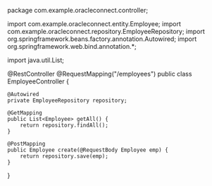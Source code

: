 package com.example.oracleconnect.controller;

import com.example.oracleconnect.entity.Employee;
import com.example.oracleconnect.repository.EmployeeRepository;
import org.springframework.beans.factory.annotation.Autowired;
import org.springframework.web.bind.annotation.*;

import java.util.List;

@RestController
@RequestMapping("/employees")
public class EmployeeController {

    @Autowired
    private EmployeeRepository repository;

    @GetMapping
    public List<Employee> getAll() {
        return repository.findAll();
    }

    @PostMapping
    public Employee create(@RequestBody Employee emp) {
        return repository.save(emp);
    }
}